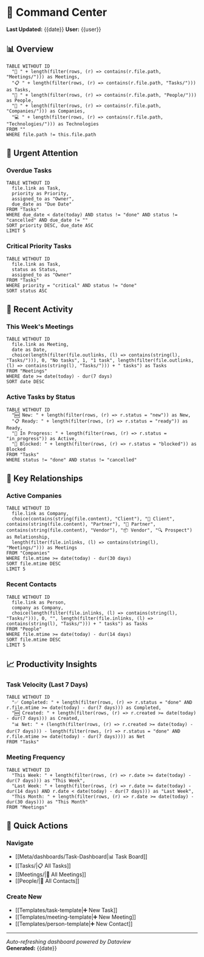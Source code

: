 # 🧠 Command Center

**Last Updated:** {{date}}
**User:** {{user}}

## 📊 Overview

```dataview
TABLE WITHOUT ID
  "📅 " + length(filter(rows, (r) => contains(r.file.path, "Meetings/"))) as Meetings,
  "📋 " + length(filter(rows, (r) => contains(r.file.path, "Tasks/"))) as Tasks,
  "👥 " + length(filter(rows, (r) => contains(r.file.path, "People/"))) as People,
  "🏢 " + length(filter(rows, (r) => contains(r.file.path, "Companies/"))) as Companies,
  "💻 " + length(filter(rows, (r) => contains(r.file.path, "Technologies/"))) as Technologies
FROM ""
WHERE file.path != this.file.path
```

## 🚨 Urgent Attention

### Overdue Tasks
```dataview
TABLE WITHOUT ID
  file.link as Task,
  priority as Priority,
  assigned_to as "Owner",
  due_date as "Due Date"
FROM "Tasks"
WHERE due_date < date(today) AND status != "done" AND status != "cancelled" AND due_date != ""
SORT priority DESC, due_date ASC
LIMIT 5
```

### Critical Priority Tasks
```dataview
TABLE WITHOUT ID
  file.link as Task,
  status as Status,
  assigned_to as "Owner"
FROM "Tasks"
WHERE priority = "critical" AND status != "done"
SORT status ASC
```

## 📅 Recent Activity

### This Week's Meetings
```dataview
TABLE WITHOUT ID
  file.link as Meeting,
  date as Date,
  choice(length(filter(file.outlinks, (l) => contains(string(l), "Tasks/"))), 0, "No tasks", 1, "1 task", length(filter(file.outlinks, (l) => contains(string(l), "Tasks/"))) + " tasks") as Tasks
FROM "Meetings"
WHERE date >= date(today) - dur(7 days)
SORT date DESC
```

### Active Tasks by Status
```dataview
TABLE WITHOUT ID
  "🆕 New: " + length(filter(rows, (r) => r.status = "new")) as New,
  "📋 Ready: " + length(filter(rows, (r) => r.status = "ready")) as Ready,
  "🚀 In Progress: " + length(filter(rows, (r) => r.status = "in_progress")) as Active,
  "🚫 Blocked: " + length(filter(rows, (r) => r.status = "blocked")) as Blocked
FROM "Tasks"
WHERE status != "done" AND status != "cancelled"
```

## 🏢 Key Relationships

### Active Companies
```dataview
TABLE WITHOUT ID
  file.link as Company,
  choice(contains(string(file.content), "Client"), "🤝 Client", contains(string(file.content), "Partner"), "🤝 Partner", contains(string(file.content), "Vendor"), "📦 Vendor", "🔍 Prospect") as Relationship,
  length(filter(file.inlinks, (l) => contains(string(l), "Meetings/"))) as Meetings
FROM "Companies"
WHERE file.mtime >= date(today) - dur(30 days)
SORT file.mtime DESC
LIMIT 5
```

### Recent Contacts
```dataview
TABLE WITHOUT ID
  file.link as Person,
  company as Company,
  choice(length(filter(file.inlinks, (l) => contains(string(l), "Tasks/"))), 0, "", length(filter(file.inlinks, (l) => contains(string(l), "Tasks/"))) + " tasks") as Tasks
FROM "People"
WHERE file.mtime >= date(today) - dur(14 days)
SORT file.mtime DESC
LIMIT 5
```

## 📈 Productivity Insights

### Task Velocity (Last 7 Days)
```dataview
TABLE WITHOUT ID
  "✅ Completed: " + length(filter(rows, (r) => r.status = "done" AND r.file.mtime >= date(today) - dur(7 days))) as Completed,
  "🆕 Created: " + length(filter(rows, (r) => r.created >= date(today) - dur(7 days))) as Created,
  "📊 Net: " + (length(filter(rows, (r) => r.created >= date(today) - dur(7 days))) - length(filter(rows, (r) => r.status = "done" AND r.file.mtime >= date(today) - dur(7 days)))) as Net
FROM "Tasks"
```

### Meeting Frequency
```dataview
TABLE WITHOUT ID
  "This Week: " + length(filter(rows, (r) => r.date >= date(today) - dur(7 days))) as "This Week",
  "Last Week: " + length(filter(rows, (r) => r.date >= date(today) - dur(14 days) AND r.date < date(today) - dur(7 days))) as "Last Week",
  "This Month: " + length(filter(rows, (r) => r.date >= date(today) - dur(30 days))) as "This Month"
FROM "Meetings"
```

## 🎯 Quick Actions

### Navigate
- [[Meta/dashboards/Task-Dashboard|📊 Task Board]]
- [[Tasks/|📋 All Tasks]]
- [[Meetings/|📅 All Meetings]]
- [[People/|👥 All Contacts]]

### Create New
- [[Templates/task-template|➕ New Task]]
- [[Templates/meeting-template|➕ New Meeting]]
- [[Templates/person-template|➕ New Contact]]

---

*Auto-refreshing dashboard powered by Dataview*  
**Generated:** {{date}}